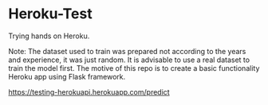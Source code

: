 # Heroku-Test
Trying hands on Heroku.

Note: The dataset used to train was prepared not according to the years and experience, it was just random.
It is advisable to use a real dataset to train the model first.
The motive of this repo is to create a basic functionality Heroku app using Flask framework.

https://testing-herokuapi.herokuapp.com/predict
